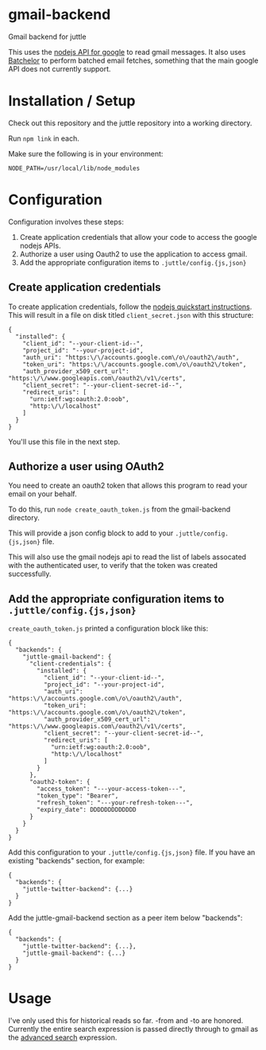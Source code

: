 # gmail-backend

Gmail backend for juttle

This uses the
[nodejs API for google](https://www.npmjs.com/package/googleapis) to
read gmail messages. It also uses
[Batchelor](https://www.npmjs.com/package/batchelor) to perform
batched email fetches, something that the main google API does not
currently support.

# Installation / Setup

Check out this repository and the juttle repository into a working directory.

Run `npm link` in each.

Make sure the following is in your environment:

`NODE_PATH=/usr/local/lib/node_modules`

# Configuration

Configuration involves these steps:
1. Create application credentials that allow your code to access the google nodejs APIs.
2. Authorize a user using Oauth2 to use the application to access gmail.
3. Add the appropriate configuration items to `.juttle/config.{js,json}`

## Create application credentials

To create application credentials, follow the
[nodejs quickstart instructions](https://developers.google.com/gmail/api/quickstart/nodejs). This
will result in a file on disk titled `client_secret.json` with this structure:

```
{
  "installed": {
    "client_id": "--your-client-id--",
    "project_id": "--your-project-id",
    "auth_uri": "https:\/\/accounts.google.com\/o\/oauth2\/auth",
    "token_uri": "https:\/\/accounts.google.com\/o\/oauth2\/token",
    "auth_provider_x509_cert_url": "https:\/\/www.googleapis.com\/oauth2\/v1\/certs",
    "client_secret": "--your-client-secret-id--",
    "redirect_uris": [
      "urn:ietf:wg:oauth:2.0:oob",
      "http:\/\/localhost"
    ]
  }
}
```

You'll use this file in the next step.

## Authorize a user using OAuth2

You need to create an oauth2 token that allows this program to read your email on your behalf.

To do this, run `node create_oauth_token.js` from the gmail-backend directory.

This will provide a json config block to add to your `.juttle/config.{js,json}` file.

This will also use the gmail nodejs api to read the list of labels
assocated with the authenticated user, to verify that the token was created successfully.

## Add the appropriate configuration items to `.juttle/config.{js,json}`

`create_oauth_token.js` printed a configuration block like this:

```
{
  "backends": {
    "juttle-gmail-backend": {
      "client-credentials": {
        "installed": {
          "client_id": "--your-client-id--",
          "project_id": "--your-project-id",
          "auth_uri": "https:\/\/accounts.google.com\/o\/oauth2\/auth",
          "token_uri": "https:\/\/accounts.google.com\/o\/oauth2\/token",
          "auth_provider_x509_cert_url": "https:\/\/www.googleapis.com\/oauth2\/v1\/certs",
          "client_secret": "--your-client-secret-id--",
          "redirect_uris": [
            "urn:ietf:wg:oauth:2.0:oob",
            "http:\/\/localhost"
          ]
        }
      },
      "oauth2-token": {
        "access_token": "---your-access-token---",
        "token_type": "Bearer",
        "refresh_token": "---your-refresh-token---",
        "expiry_date": DDDDDDDDDDDDD
      }
    }
  }
}
```

Add this configuration to your `.juttle/config.{js,json}` file. If you
have an existing "backends" section, for example:

```
{
  "backends": {
    "juttle-twitter-backend": {...}
  }
}
```

Add the juttle-gmail-backend section as a peer item below "backends":
```
{
  "backends": {
    "juttle-twitter-backend": {...},
    "juttle-gmail-backend": {...}
  }
}
```

# Usage

I've only used this for historical reads so far. -from and -to are
honored. Currently the entire search expression is passed directly
through to gmail as the
[advanced search](https://support.google.com/mail/answer/7190?hl=en)
expression.


